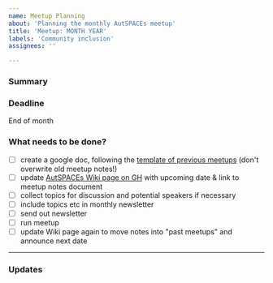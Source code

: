 ```yaml
---
name: Meetup Planning
about: 'Planning the monthly AutSPACEs meetup'
title: 'Meetup: MONTH YEAR'
labels: 'Community inclusion'
assignees: ''

---
```


### Summary

<!-- This template sets you up with the to-do list for preparing the monthly meetups, step by step. Please replace MONTH/YEAR as necessary
-->

### Deadline 

End of month

### What needs to be done?

<!-- We suggest using bullets (indicated by * or -) and filled checkboxes [x] here -->

- [ ] create a google doc, following the [template of previous meetups](https://github.com/alan-turing-institute/AutSPACEs/wiki/Meetups) (don't overwrite old meetup notes!)
- [ ] update [AutSPACEs Wiki page on GH](https://github.com/alan-turing-institute/AutSPACEs/wiki/Meetups) with upcoming date & link to meetup notes document
- [ ] collect topics for discussion and potential speakers if necessary
- [ ] include topics etc in monthly newsletter
- [ ] send out newsletter
- [ ] run meetup
- [ ] update Wiki page again to move notes into "past meetups" and announce next date

---

### Updates

<!-- To avoid others having to read through the full thread of comments, please update the initial issue with important updates (e.g. decisions taken) regularly. You can update the task list and summary above directly (this is encouraged!) or add new information below in this new section.
-->

